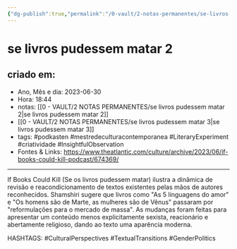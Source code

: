 ```yaml
---
{"dg-publish":true,"permalink":"/0-vault/2-notas-permanentes/se-livros-pudessem-matar-2/","tags":["permanente","podkasten","mestredeculturacontemporanea","LiteraryExperiment","criatividade","InsightfulObservation","CulturalPerspectives","TextualTransitions","GenderPolitics"],"dgHomeLink":true,"dgShowLocalGraph":true,"dgShowFileTree":true,"dgEnableSearch":true,"noteIcon":""}
---
```


# se livros pudessem matar 2

## criado em: 
-  Ano, Mês e dia: 2023-06-30
- Hora: 18:44
- notas: [[0 - VAULT/2 NOTAS PERMANENTES/se livros pudessem matar 2\|se livros pudessem matar 2]]
- [[0 - VAULT/2 NOTAS PERMANENTES/se livros pudessem matar 3\|se livros pudessem matar 3]]
- tags: #podkasten #mestredeculturacontemporanea #LiteraryExperiment #criatividade #InsightfulObservation 
- Fontes & Links: https://www.theatlantic.com/culture/archive/2023/06/if-books-could-kill-podcast/674369/
---

If Books Could Kill (Se os livros pudessem matar) ilustra a dinâmica de revisão e reacondicionamento de textos existentes pelas mãos de autores reconhecidos. Shamshiri sugere que livros como "As 5 linguagens do amor" e "Os homens são de Marte, as mulheres são de Vênus" passaram por "reformulações para o mercado de massa". As mudanças foram feitas para apresentar um conteúdo menos explicitamente sexista, reacionário e abertamente religioso, dando ao texto uma aparência moderna. 

HASHTAGS: #CulturalPerspectives #TextualTransitions #GenderPolitics 